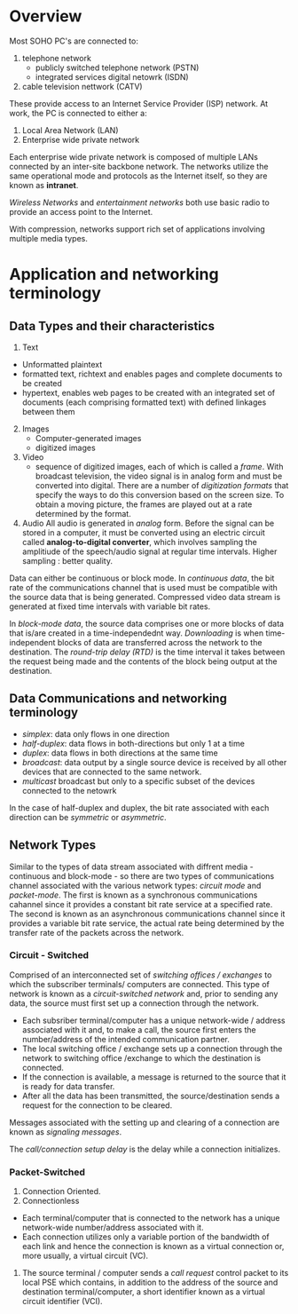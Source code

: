 # Overview

Most SOHO PC's are connected to:

1. telephone network
   - publicly switched telephone network (PSTN)
   - integrated services digital netowrk (ISDN)
2. cable television nettwork (CATV)

These provide access to an Internet Service Provider (ISP) network.
At work, the PC is connected to either a:

1.  Local Area Network (LAN)
2.  Enterprise wide private network

Each enterprise wide private network is composed of multiple LANs connected by an inter-site backbone network. The networks utilize the same operational mode and protocols as the Internet itself, so they are known as **intranet**.

_Wireless Networks_ and _entertainment networks_ both use basic radio to provide an access point to the Internet.

With compression, networks support rich set of applications involving multiple media types.

# Application and networking terminology

## Data Types and their characteristics

1. Text

- Unformatted plaintext
- formatted text, richtext and enables pages and complete documents to be created
- hypertext, enables web pages to be created with an integrated set of documents (each comprising formatted text) with defined linkages between them

2. Images
   - Computer-generated images
   - digitized images
3. Video
   - sequence of digitized images, each of which is called a _frame_. With broadcast television, the video signal is in analog form and must be converted into digital. There are a number of _digitization formats_ that specify the ways to do this conversion based on the screen size. To obtain a moving picture, the frames are played out at a rate determined by the format.
4. Audio
   All audio is generated in _analog_ form. Before the signal can be stored in a computer, it must be converted using an electric circuit called **analog-to-digital converter**, which involves sampling the amplitiude of the speech/audio signal at regular time intervals. Higher sampling : better quality.

Data can either be continuous or block mode. In _continuous data_, the bit rate of the communications channel that is used must be compatible with the source data that is being generated. Compressed video data stream is generated at fixed time intervals with variable bit rates.

In _block-mode data_, the source data comprises one or more blocks of data that is/are created in a time-independednt way. _Downloading_ is when time-independent blocks of data are transferred across the network to the destination. The _round-trip delay (RTD)_ is the time interval it takes between the request being made and the contents of the block being output at the destination.

## Data Communications and networking terminology

- _simplex_: data only flows in one direction
- _half-duplex_: data flows in both-directions but only 1 at a time
- _duplex_: data flows in both directions at the same time
- _broadcast_: data output by a single source device is received by all other devices that are connected to the same network.
- _multicast_ broadcast but only to a specific subset of the devices connected to the netowrk

In the case of half-duplex and duplex, the bit rate associated with each direction can be _symmetric_ or _asymmetric_.

## Network Types

Similar to the types of data stream associated with diffrent media - continuous and block-mode - so there are two types of communications channel associated with the various network types: _circuit mode_ and _packet-mode_. The first is known as a synchronous communications cahannel since it provides a constant bit rate service at a specified rate. The second is known as an asynchronous communications channel since it provides a variable bit rate service, the actual rate being determined by the transfer rate of the packets across the network.

### Circuit - Switched

Comprised of an interconnected set of _switching offices / exchanges_ to which the subscriber terminals/ computers are connected. This type of network is known as a _circuit-switched network_ and, prior to sending any data, the source must first set up a connection through the network.

- Each subsriber terminal/computer has a unique network-wide / address associated with it and, to make a call, the source first enters the number/address of the intended communication partner.
- The local switching office / exchange sets up a connection through the network to switching office /exchange to which the destination is connected.
- If the connection is available, a message is returned to the source that it is ready for data transfer.
- After all the data has been transmitted, the source/destination sends a request for the connection to be cleared.

Messages associated with the setting up and clearing of a connection are known as _signaling messages_.

The _call/connection setup delay_ is the delay while a connection initializes.

### Packet-Switched

1. Connection Oriented.
2. Connectionless

* Each terminal/computer that is connected to the network has a unique network-wide number/address associated with it.
* Each connection utilizes only a variable portion of the bandwidth of each link and hence the connection is known as a virtual connection or, more usually, a virtual circuit (VC).
1. The source terminal / computer sends a *call request* control packet to its local PSE which contains, in addition to the address of the source and destination terminal/computer, a short identifier known as a virtual circuit identifier (VCI). 
